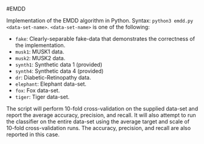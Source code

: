 #EMDD

Implementation of the EMDD algorithm in Python. Syntax: `python3 emdd.py <data-set-name>`. `<data-set-name>` is one of the following:

 - `fake`: Clearly-separable fake-data that demonstrates the correctness of the implementation.
 - `musk1`: MUSK1 data.
 - `musk2`: MUSK2 data.
 - `synth1`: Synthetic data 1 (provided)
 - `synth4`: Synthetic data 4 (provided)
 - `dr`: Diabetic-Retinopathy data.
 - `elephant`: Elephant data-set.
 - `fox`: Fox data-set.
 - `tiger`: Tiger data-set.

The script will perform 10-fold cross-validation on the supplied data-set and report the average accuracy, precision, and recall. It will also attempt to run the classifier on the entire data-set using the average target and scale of 10-fold cross-validation runs. The accuracy, precision, and recall are also reported in this case.
